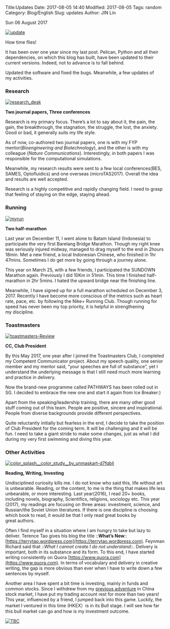 Title:UpdatesDate: 2017-08-05 14:40Modified: 2017-08-05Tags: randomCategory: Blog/EnglishSlug: updatesAuthor: JIN Lin

<time datetime="article.date.isoformat()" pubdate="">Sun 06 August 2017</time>

[![update](https://farm5.staticflickr.com/4358/35590599343_e77bef447a.jpg)](https://www.flickr.com/photos/108107823@N04/35590599343/in/dateposted-public/ "update")


How time flies!

It has been over one year since my last post. Pelican, Python and all their dependencies, on which this blog has built, have been updated to their current versions. Indeed, not to advance is to fall behind.

Updated the software and fixed the bugs. Meanwhile, a few updates of my activities.

### Research

[![research_desk](https://farm5.staticflickr.com/4377/36002583310_13baa2824a.jpg)](https://www.flickr.com/photos/108107823@N04/36002583310/in/dateposted-public/ "research_desk")

**Two journal papers, Three conferences**

Research is my primary focus. There’s a lot to say about it, the pain, the gain, the breakthrough, the stagnation, the struggle, the lost, the anxiety. Good or bad, it generally suits my life style.

As of now, co-authored two journal papers, one is with my <span class="caps">FYP</span> mentor(_Bioengineering and Biotechnology_), and the other is with my colleague (_Nature Communications_). Interestingly, in both papers I was responsible for the computational simulations.

Meanwhile, my research results were sent to a few local conferences(<span class="caps">BES</span>, <span class="caps">SAMES</span>, Optofluidics) and one overseas (microTAS2017). Overall the idea and results are well accepted.

Research is a highly competitive and rapidly changing field. I need to grasp that feeling of staying on the edge, staying ahead.

### Running

[![myrun](https://farm5.staticflickr.com/4338/36002583430_9cc2c6ca98.jpg)](https://www.flickr.com/photos/108107823@N04/36002583430/in/dateposted-public/ "myrun")

**Two half-marathon**

Last year on December 11, I went alone to Batam Island (Indonesia) to participate the very first Barelang Bridge Marathon. Though my right knee was seriously injured midway, managed to drag myself to the end in 2hours 18min. Met a new friend, a local Indonesian Chinese, who finished in 1hr 47mins. Sometimes I do get more by going through a journey alone.

This year on March 25, with a few friends, I participated the <span class="caps">SUNDOWN</span> Marathon again. Previously I did 10Km in 51min. This time I finished half-marathon in 2hr 5mins. I hated the upward bridge near the finishing line.

Meanwhile, I have signed up for a full marathon scheduled on December 3, 2017\. Recently I have become more conscious of the metrics such as heart rate, pace, etc. by following the Nike+ Running Club. Though running for speed has never been my top priority, it is helpful in strengthening my discipline.

### Toastmasters

[![toastmasters-Review](https://farm5.staticflickr.com/4430/36002583200_b78c34334b.jpg)](https://www.flickr.com/photos/108107823@N04/36002583200/in/dateposted-public/ "toastmasters-Review")

**<span class="caps">CC</span>, Club President**

By this May 2017, one year after I joined the Toastmasters Club, I completed my Competent Communicator project. About my speech quality, one senior member and my mentor said, “your speeches are full of substance”, yet I understand the underlying message is that I still need much more learning and practice in delivery.

Now the brand-new programme called <span class="caps">PATHWAYS</span> has been rolled out in <span class="caps">SG</span>. I decided to embrace the new one and start it again from Ice Breaker:)

Apart from the speaking/leadership training, there are many other good stuff coming out of this team. People are positive, sincere and inspirational. People from diverse backgrounds provide different perspectives.

Quite reluctantly initially but fearless in the end, I decide to take the position of Club President for the coming term. It will be challenging and it will be fun. I need to take a giant stride to make some changes, just as what I did during my very first swimming and diving this year.

### Other Activities

[![color_splash__color_study__by_unmaskart-d7fqbli](https://farm5.staticflickr.com/4386/35592385383_885638f0a0.jpg)](https://www.flickr.com/photos/108107823@N04/35592385383/in/dateposted-public/ "color_splash__color_study__by_unmaskart-d7fqbli")

**Reading, Writing, Investing**

Undisciplined curiosity kills me. I do not know who said this, life without art is unbearable. Reading, or the content, to me is the thing that makes life less unbearable, or more interesting. Last year(2016), I read 20+ books, including novels, biography, Scientifics, religions, sociology etc. This year (2017), my readings are focusing on three areas: investment, science, and Russian/the Soviet Union literatures. If there is one discipline is choosing which book to read, it would be that I only read great books by great authors.

Often I find myself in a situation where I am hungry to take but lazy to deliver. Terence Tao gives his blog the title ::**What’s New**:: [https://terrytao.wordpress.com](https://terrytao.wordpress.com). Feynman Richard said that ::_What I cannot create I do not understand_::. Delivery is important, both in its substance and its form. To this end, I have started writing consistently on Quora [https://www.quora.com](https://www.quora.com). In terms of vocabulary and delivery in creative writing, the gap is more obvious than ever when I have to write down a few sentences by myself.

Another area I have spent a bit time is investing, mainly in funds and common stocks. Since I withdrew from my [previous adventure](http://linnus.net/posts/2015/Oct/13/personal%20finance%20management%20and%20related/) in China stock market, I have put my trading account rest for more than two years! This year, influenced by a friend, I jumped back into this game. Luckily, the market I ventured in this time (<span class="caps">HKEX</span>）is in its Bull stage. I will see how far this bull market can go and how is my investment outcome.

[![TBC](https://farm5.staticflickr.com/4339/36263305861_eb641f8957.jpg)](https://www.flickr.com/photos/108107823@N04/36263305861/in/dateposted-public/ "TBC")